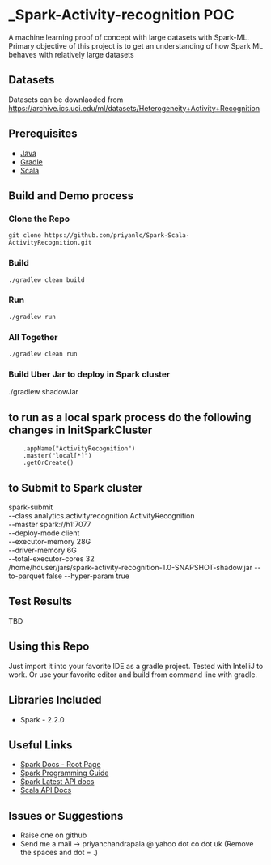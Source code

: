 # _Spark-Activity-recognition POC
A machine learning proof of concept with large datasets with Spark-ML.
Primary objective of this project is to get an understanding of how Spark ML behaves with relatively large datasets

## Datasets
Datasets can be downlaoded from
https://archive.ics.uci.edu/ml/datasets/Heterogeneity+Activity+Recognition

## Prerequisites
- [Java](https://java.com/en/download/)
- [Gradle](https://gradle.org/)
- [Scala](https://www.scala-lang.org/)

## Build and Demo process

### Clone the Repo
`git clone https://github.com/priyanlc/Spark-Scala-ActivityRecognition.git`

### Build
`./gradlew clean build`
### Run
`./gradlew run`
### All Together
`./gradlew clean run`
### Build Uber Jar to deploy in Spark cluster
./gradlew shadowJar

## to run as a local spark process do the following changes in InitSparkCluster
``` val spark = SparkSession.builder()
    .appName("ActivityRecognition")
    .master("local[*]")
    .getOrCreate()
```

## to Submit to Spark cluster
spark-submit \
    --class analytics.activityrecognition.ActivityRecognition \
    --master spark://h1:7077 \
    --deploy-mode client \
    --executor-memory 28G \
    --driver-memory 6G \
    --total-executor-cores 32 \
     /home/hduser/jars/spark-activity-recognition-1.0-SNAPSHOT-shadow.jar --to-parquet false --hyper-param true


## Test Results
TBD


## Using this Repo
Just import it into your favorite IDE as a gradle project. Tested with IntelliJ to work. Or use your favorite editor and build from command line with gradle.

## Libraries Included
- Spark - 2.2.0

## Useful Links
- [Spark Docs - Root Page](http://spark.apache.org/docs/latest/)
- [Spark Programming Guide](http://spark.apache.org/docs/latest/programming-guide.html)
- [Spark Latest API docs](http://spark.apache.org/docs/latest/api/)
- [Scala API Docs](http://www.scala-lang.org/api/2.12.1/scala/)
 
## Issues or Suggestions
- Raise one on github
- Send me a mail -> priyanchandrapala @ yahoo dot co dot uk (Remove the spaces and dot = .)


